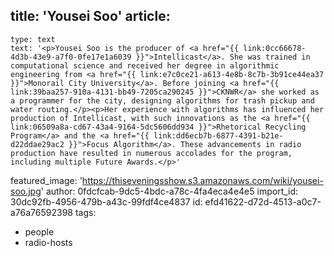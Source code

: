 title: 'Yousei Soo'
article:
  -
    type: text
    text: '<p>Yousei Soo is the producer of <a href="{{ link:0cc66678-4d3b-43e9-a7f0-0fe17e1a6039 }}">Intellicast</a>. She was trained in computational science and received her degree in algorithmic engineering from <a href="{{ link:e7c0ce21-a613-4e8b-8c7b-3b91ce44ea37 }}">Monorail City University</a>. Before joining <a href="{{ link:39baa257-910a-4131-bb49-7205ca290245 }}">CKNWR</a> she worked as a programmer for the city, designing algorithms for trash pickup and water routing.</p><p>Her experience with algorithms has influenced her production of Intellicast, with such innovations as the <a href="{{ link:06509a8a-cd67-43a4-9164-5dc5606dd934 }}">Rhetorical Recycling Program</a> and the <a href="{{ link:dd6ecb7b-6877-4391-b21e-d22ddae29ac2 }}">Focus Algorithm</a>. These advancements in radio production have resulted in numerous accolades for the program, including multiple Future Awards.</p>'
featured_image: 'https://thiseveningsshow.s3.amazonaws.com/wiki/yousei-soo.jpg'
author: 0fdcfcab-9dc5-4bdc-a78c-4fa4eca4e4e5
import_id: 30dc92fb-4956-479b-a43c-99fdf4ce4837
id: efd41622-d72d-4513-a0c7-a76a76592398
tags:
  - people
  - radio-hosts
